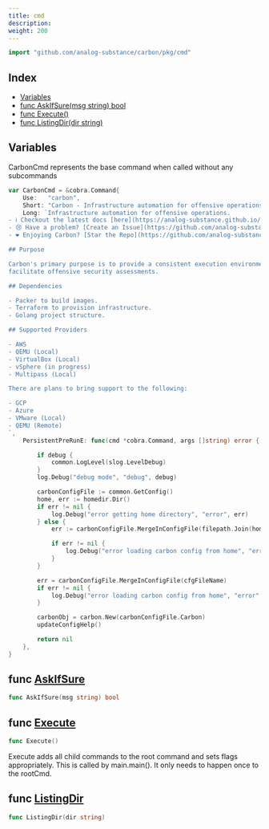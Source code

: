 ```yaml
---
title: cmd
description: 
weight: 200
---
```



```go
import "github.com/analog-substance/carbon/pkg/cmd"
```

## Index

- [Variables](<#variables>)
- [func AskIfSure\(msg string\) bool](<#AskIfSure>)
- [func Execute\(\)](<#Execute>)
- [func ListingDir\(dir string\)](<#ListingDir>)


## Variables

<a name="CarbonCmd"></a>CarbonCmd represents the base command when called without any subcommands

```go
var CarbonCmd = &cobra.Command{
    Use:   "carbon",
    Short: "Carbon - Infrastructure automation for offensive operations.",
    Long: `Infrastructure automation for offensive operations.
- ℹ️ Checkout the latest docs [here](https://analog-substance.github.io/carbon/)
- 😢 Have a problem? [Create an Issue](https://github.com/analog-substance/carbon/issues/new?title=Something%20is%20broken)
- ❤️ Enjoying Carbon? [Star the Repo](https://github.com/analog-substance/carbon)

## Purpose

Carbon's primary purpose is to provide a consistent execution environment to
facilitate offensive security assessments.

## Dependencies

- Packer to build images.
- Terraform to provision infrastructure.
- Golang project structure.

## Supported Providers

- AWS
- QEMU (Local)
- VirtualBox (Local)
- vSphere (in progress)
- Multipass (Local)

There are plans to bring support to the following:

- GCP
- Azure
- VMware (Local)
- QEMU (Remote)
`,
    PersistentPreRunE: func(cmd *cobra.Command, args []string) error {

        if debug {
            common.LogLevel(slog.LevelDebug)
        }
        log.Debug("debug mode", "debug", debug)

        carbonConfigFile := common.GetConfig()
        home, err := homedir.Dir()
        if err != nil {
            log.Debug("error getting home directory", "error", err)
        } else {
            err := carbonConfigFile.MergeInConfigFile(filepath.Join(home, cfgFileName))

            if err != nil {
                log.Debug("error loading carbon config from home", "error", err)
            }
        }

        err = carbonConfigFile.MergeInConfigFile(cfgFileName)
        if err != nil {
            log.Debug("error loading carbon config from home", "error", err)
        }

        carbonObj = carbon.New(carbonConfigFile.Carbon)
        updateConfigHelp()

        return nil
    },
}
```

<a name="AskIfSure"></a>
## func [AskIfSure](<https://github.com/analog-substance/carbon/blob/main/pkg/cmd/vm.go#L63>)

```go
func AskIfSure(msg string) bool
```



<a name="Execute"></a>
## func [Execute](<https://github.com/analog-substance/carbon/blob/main/pkg/cmd/carbon.go#L94>)

```go
func Execute()
```

Execute adds all child commands to the root command and sets flags appropriately. This is called by main.main\(\). It only needs to happen once to the rootCmd.

<a name="ListingDir"></a>
## func [ListingDir](<https://github.com/analog-substance/carbon/blob/main/pkg/cmd/dev_fs.go#L25>)

```go
func ListingDir(dir string)
```



